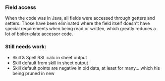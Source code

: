 ### Field access

When the code was in Java, all fields were accessed through getters and setters. Those have been eliminated where the
field itself doesn't have special requirements when being read or written, which greatly reduces a lot of boiler-plate
accessor code.


### Still needs work:

- Skill & Spell RSL calc in sheet output
- Skill default from skill in sheet output
- Skill default points are negative in old data, at least for many... which his being pruned in new 